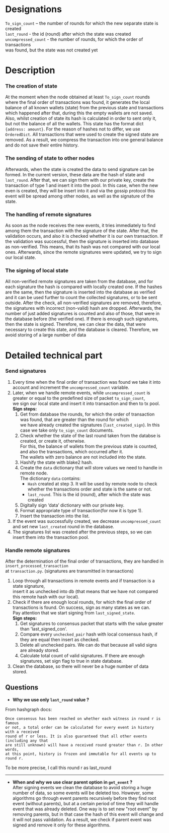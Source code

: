 # Designations
`To_sign_count` – the number of rounds for which the new separate state is created  
`last_round` - the id (round) after which the state was created   
`uncompressed_count` - the number of rounds, for which the order of transactions  
was found, but the state was not created yet  


# Description

### The creation of state

At the moment when the node obtained at least `To_sign_count` rounds where the final order of transactions was found, it generates the local balance of all known wallets (state) from the previous state and transactions which happened after that, during this the empty wallets are not saved.  
Also, whilst creation of state its hash is calculated in order to sent only it, but not the balance of all the wallets.
This state has the format dict `{address: amount}`. For the reason of hashes not to differ, we use `OrderedDict`. 
All transactions that were used to create the signed state are removed. As a result, we compress the transaction into one general balance and do not save their entire history.


### The sending of state to other nodes

Afterwards, when the state is created the data to send signature can be formed. In the current version, these data are the hash of state and `last_round`.
After that, we can sign them with our private key, create the transaction of type 1 and insert it into the pool.
In this case, when the new even is created, they will be insert into it and via the gossip protocol this event will be spread among other nodes, as well as the signature of the state.


### The handling of remote signatures

As soon as the node receives the new events, it tries immediately to find among them the transaction with the signature of the state.
After that, the validation occurs, and also it is checked whether it is our own transaction.
If the validation was successful, then the signature is inserted into database as non-verified.
This means, that its hash was not compared with our local ones.
Afterwards, since the remote signatures were updated, we try to sign our local state.


### The signing of local state

All non-verified remote signatures are taken from the database, and for each signature the hash is compared with locally created one.
If the hashes are the same, then the signature is inserted into the database as verified and it can be used further to count the collected signatures, or to be sent outside.
After the check, all non-verified signatures are removed, therefore, the signatures with incorrect (non-valid) hash are dropped.
Afterwards, the number of just added signatures is counted and also of those, that were in the database before (the verified one). If there is enough such signatures, then the state is signed. Therefore, we can clear the data, that were necessary to create this state, and the database is cleared. Therefore, we avoid storing of a large number of data


# Detailed technical part 

### Send signatures

1. Every time when the final order of transaction was found we take it into account and increment the `uncompressed_count` variable. 
2. Later, when we handle remote events, while `uncompressed_count` is greater or equal to the predefined size of packet `to_sign_count`,   
    we sign our local state and insert it into transaction and then to tx pool.  
	**Sign steps:**
	1. Get from database the rounds, for which the order of transaction was found, that are greater than the round for which   
	    we have already created the signatures (`last_created_sign`). In this case we take only `to_sign_count` documents.  
	2. Check whether the state of the last round taken from the databse is created, or create it, otherwise.    
	For this, the balance of wallets from the previous state is counted, and also the transactions, which occurred after it.   
    The wallets with zero balance are not included into the state.  
	3. Hashify the state with blake2 hash.  
	4. Create the `data` dictionary that will store values we need to handle in remote node.  
		The dictionary `data` contains:
		* `Hash` created at step 3.  It will be used by remote node to check whether the transactions order and state is the same or not.
		* `last_round`. This is the id (round), after which the state was created	
	5. Digitally sign ‘data’ dictionary with our private key.  
	6. Format appropriate type of transaction(for now it is type 1).  
	7. Insert the transaction into the list.   
3. If the event was successfully created, we decrease `uncompressed_count` and set new `last_created` round in the database. 
4. The signatures list was created after the previous steps, so we can insert them into the transaction pool.    
	
### Handle remote signatures  
After the determination of the final order of transactions, they are handled in `insert_processed_transaction`   
at `transaction.py`. (signatures are transmitted in transactions)  
1. Loop through all transactions in remote events and if transaction is a state signature,   
    insert it as unchecked into db (that means that we have not compared this remote hash with our local).  
2. Check if there are enough local rounds, for which the final order of transactions is found. 
    On success, sign as many states as we can.   
    Pay attention that we start signing from `last_signed_state`.  
	**Sign steps:**
    1. Get signatures to consensus packet that starts with the value greater than 'last_signed_con'.
    2. Compare every `unchecked_pair` hash with local consensus hash, if they are equal then insert as checked.
    3. Delete all unchecked pairs. We can do that because all valid signs are already stored.
    4. Calculate total count of valid signatures. If there are enough signatures, set sign flag to true in state database.
3. Clean the database, so there will never be a huge number of data stored.

## Questions
* **Why we use only `last_round` value ?**
    
From hashgraph docs: 
>>>
    Once consensus has been reached on whether each witness in round r is famous
    or not, a total order can be calculated for every event in history with a received
    round of r or less. It is also guaranteed that all other events (including any that
    are still unknown) will have a received round greater than r. In other words,
    at this point, history is frozen and immutable for all events up to round r.  
>>>
To be more precise, I call this round r as last_round

---

* **When and why we use clear parent option in `get_event` ?**  
After signing events we clean the database to avoid storing a huge number of data, 
so some events will be deleted too. However, some algorithms go through 
event parents recursively before they find root event (without parents), 
but at a certain period of time they will handle event that was already deleted. 
One way is to set new "root event" by removing parents, but in that case 
the hash of this event will change and it will not pass validation. 
As a result, we check if parent event was signed and remove it only for these algorithms.

